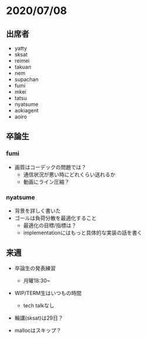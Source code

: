 # 2020/07/08

## 出席者

- yatty
- sksat
- reimei
- takuan
- nem
- supachan
- fumi
- mkei
- tatsu
- nyatsume
- aokiagent
- aoiro

## 卒論生

### fumi

- 画質はコーデックの問題では？
	- 通信状況が悪い時にどれくらい送れるか
	- 動画にライン圧縮？

### nyatsume

- 背景を詳しく書いた
- ゴールは負荷分散を最適化すること
	- 最適化の目標/指標は？
	- implementationにはもっと具体的な実装の話を書く

## 来週

- 卒論生の発表練習
	- 月曜18:30~
- WIP/TERM生はいつもの時間
	- tech talkなし

- 輪講(sksat)は29日？
- mallocはスキップ？
